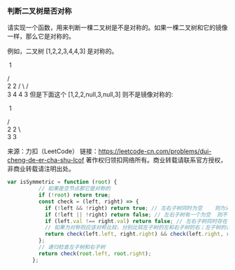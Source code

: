 ### 判断二叉树是否对称

请实现一个函数，用来判断一棵二叉树是不是对称的。如果一棵二叉树和它的镜像一样，那么它是对称的。

例如，二叉树 [1,2,2,3,4,4,3] 是对称的。

​	1

   / \
  2   2
 / \ / \
3  4 4  3
但是下面这个 [1,2,2,null,3,null,3] 则不是镜像对称的:

​	1

   / \
  2   2
   \   \
   3    3

来源：力扣（LeetCode）
链接：https://leetcode-cn.com/problems/dui-cheng-de-er-cha-shu-lcof
著作权归领扣网络所有。商业转载请联系官方授权，非商业转载请注明出处。

```js
var isSymmetric = function (root) {
		  // 如果是空节点那它是对称的
		  if (!root) return true;
		  const check = (left, right) => {
		    if (!left && !right) return true; // 左右子树同时为空    则为对称
		    if (!left || !right) return false; // 左右子树有一个为空  则不为对称
		    if (left.val !== right.val) return false; // 左右子树同时存在 但值不同 也不为对称
		    // 如果为对称则应该对称比较，分别比较左子树的左和右子树的右；左子树的右和右子树的左
		    return check(left.left, right.right) && check(left.right, right.left);
		  };
		  // 递归检查左子树和右子树
		  return check(root.left, root.right);
		};
```

